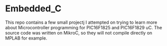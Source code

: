 # Embedded_C

This repo contains a few small projectj I attempted on trying to learn more about Microcontroller programming for PIC16F1825 and PIC16F1829 uC. 
The source code was written on MikroC, so they will not compile directly on MPLAB for example.
